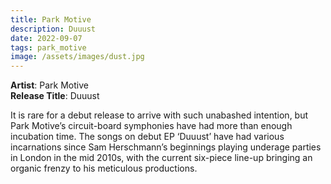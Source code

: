 ```yaml
---
title: Park Motive
description: Duuust
date: 2022-09-07
tags: park_motive
image: /assets/images/dust.jpg
---
```


**Artist**: Park Motive  
**Release Title**: Duuust

It is rare for a debut release to arrive with such unabashed intention, but Park Motive’s circuit-board symphonies have had more than enough incubation time. The songs on debut EP ‘Duuust’ have had various incarnations since Sam Herschmann’s beginnings playing underage parties in London in the mid 2010s, with the current six-piece line-up bringing an organic frenzy to his meticulous productions.